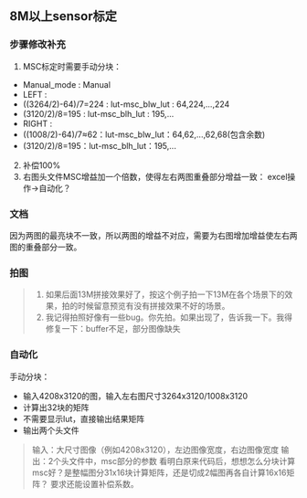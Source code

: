 ## 8M以上sensor标定
### 步骤修改补充
1. MSC标定时需要手动分块：  
- Manual_mode : Manual
- LEFT :
- ((3264/2)-64)/7=224 : lut-msc_blw_lut : 64,224,...,224
- (3120/2)/8=195 : lut-msc_blh_lut : 195,...
- RIGHT : 
- ((1008/2)-64)/7≈62：lut-msc_blw_lut：64,62,...,62,68(包含余数)
- (3120/2)/8=195：lut-msc_blh_lut：195,...

2. 补偿100%
3. 右图头文件MSC增益加一个倍数，使得左右两图重叠部分增益一致：
excel操作→自动化？


### 文档
因为两图的最亮块不一致，所以两图的增益不对应，需要为右图增加增益使左右两图的重叠部分一致。

### 拍图
> 1. 如果后面13M拼接效果好了，按这个例子拍一下13M在各个场景下的效果，拍的时候留意预览有没有拼接效果不好的场景。  
> 2. 我记得拍照好像有一些bug。你先拍。如果出现了，告诉我一下。我得修复一下：buffer不足，部分图像缺失


### 自动化

手动分块：
- 输入4208x3120的图，输入左右图尺寸3264x3120/1008x3120
- 计算出32块的矩阵
- 不需要显示lut，直接输出结果矩阵
- 输出两个头文件

> 输入：大尺寸图像（例如4208x3120），左边图像宽度，右边图像宽度
> 输出：2个头文件中，msc部分的参数
> 看明白原来代码后，想想怎么分块计算msc好？是整幅图分31x16块计算矩阵，还是切成2幅图再各自计算16x16矩阵？
> 要求还能设置补偿系数。














